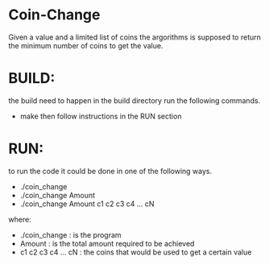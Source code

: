 # Coin-Change

Given a value and a limited list of coins the argorithms is supposed to return the minimum number of coins to get the value.

# BUILD:
the build need to happen in the build directory
run the following commands.
- make
then follow instructions in the RUN section

# RUN:
to run the code it could be done in one of the following ways.
- ./coin_change
- ./coin_change Amount
- ./coin_change Amount c1 c2 c3 c4 ... cN

where:
- ./coin_change : is the program
- Amount : is the total amount required to be achieved
- c1 c2 c3 c4 ... cN : the coins that would be used to get a certain value
